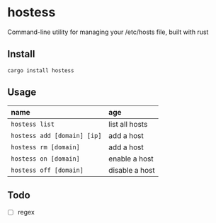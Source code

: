 # hostess

Command-line utility for managing your /etc/hosts file, built with rust

## Install

`cargo install hostess`

## Usage

| name                        | age            |
| :-------------------------- | :------------- |
| `hostess list`              | list all hosts |
| `hostess add [domain] [ip]` | add a host     |
| `hostess rm [domain]`       | add a host     |
| `hostess on [domain]`       | enable a host  |
| `hostess off [domain]`      | disable a host |

## Todo

- [ ] regex
